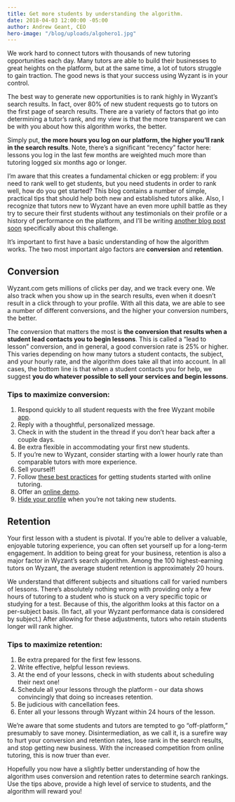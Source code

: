 ```yaml
---
title: Get more students by understanding the algorithm.
date: 2018-04-03 12:00:00 -05:00
author: Andrew Geant, CEO
hero-image: "/blog/uploads/algohero1.jpg"
---
```


We work hard to connect tutors with thousands of new tutoring opportunities each day. Many tutors are able to build their businesses to great heights on the platform, but at the same time, a lot of tutors struggle to gain traction. The good news is that your success using Wyzant is in your control.
 
The best way to generate new opportunities is to rank highly in Wyzant’s search results. In fact, over 80% of new student requests go to tutors on the first page of search results. There are a variety of factors that go into determining a tutor’s rank, and my view is that the more transparent we can be with you about how this algorithm works, the better.
 
Simply put, **the more hours you log on our platform, the higher you’ll rank in the search results**. Note, there’s a significant “recency” factor here: lessons you log in the last few months are weighted much more than tutoring logged six months ago or longer.
 
I’m aware that this creates a fundamental chicken or egg problem: if you need to rank well to get students, but you need students in order to rank well, how do you get started? This blog contains a number of simple, practical tips that should help both new and established tutors alike. Also, I recognize that tutors new to Wyzant have an even more uphill battle as they try to secure their first students without any testimonials on their profile or a history of performance on the platform, and I’ll be writing [another blog post soon](https://www.wyzant.com/tutor/tips) specifically about this challenge.
 
It’s important to first have a basic understanding of how the algorithm works. The two most important algo factors are **conversion** and **retention**.
 
## Conversion
 
Wyzant.com gets millions of clicks per day, and we track every one. We also track when you show up in the search results, even when it doesn’t result in a click through to your profile. With all this data, we are able to see a number of different conversions, and the higher your conversion numbers, the better.
 
The conversion that matters the most is **the conversion that results when a student lead contacts you to begin lessons**. This is called a “lead to lesson” conversion, and in general, a good conversion rate is 25% or higher. This varies depending on how many tutors a student contacts, the subject, and your hourly rate, and the algorithm does take all that into account. In all cases, the bottom line is that when a student contacts you for help, we suggest **you do whatever possible to sell your services and begin lessons**.
 
### Tips to maximize conversion:
 
1. Respond quickly to all student requests with the free Wyzant mobile [app](https://www.wyzant.com/app).
2. Reply with a thoughtful, personalized message.
3. Check in with the student in the thread if you don’t hear back after a couple days.
4. Be extra flexible in accommodating your first new students.
5. If you’re new to Wyzant, consider starting with a lower hourly rate than comparable tutors with more experience.
6. Sell yourself!
7. Follow [these best practices](https://www.wyzant.com/blog/tutor/tips-for-getting-students-on-board-with-online-lessons/) for getting students started with online tutoring.
8. Offer an [online demo](https://www.wyzant.com/blog/tutor/giving-a-great-online-demo/).
9. [Hide your profile](https://www.wyzant.com/tutor/settings/status) when you’re not taking new students.
 
## Retention
 
Your first lesson with a student is pivotal. If you’re able to deliver a valuable, enjoyable tutoring experience, you can often set yourself up for a long-term engagement. In addition to being great for your business, retention is also a major factor in Wyzant’s search algorithm. Among the 100 highest-earning tutors on Wyzant, the average student retention is approximately 20 hours.
 
We understand that different subjects and situations call for varied numbers of lessons. There’s absolutely nothing wrong with providing only a few hours of tutoring to a student who is stuck on a very specific topic or studying for a test. Because of this, the algorithm looks at this factor on a per-subject basis. (In fact, all your Wyzant performance data is considered by subject.) After allowing for these adjustments, tutors who retain students longer will rank higher.
 
### Tips to maximize retention:
 
1. Be extra prepared for the first few lessons.
2. Write effective, helpful lesson reviews.
3. At the end of your lessons, check in with students about scheduling their next one!
4. Schedule all your lessons through the platform - our data shows convincingly that doing so increases retention.
5. Be judicious with cancellation fees.
6. Enter all your lessons through Wyzant within 24 hours of the lesson.
 
We’re aware that some students and tutors are tempted to go “off-platform,” presumably to save money. Disintermediation, as we call it, is a surefire way to hurt your conversion and retention rates, lose rank in the search results, and stop getting new business. With the increased competition from online tutoring, this is now truer than ever.
 
Hopefully you now have a slightly better understanding of how the algorithm uses conversion and retention rates to determine search rankings. Use the tips above, provide a high level of service to students, and the algorithm will reward you!
